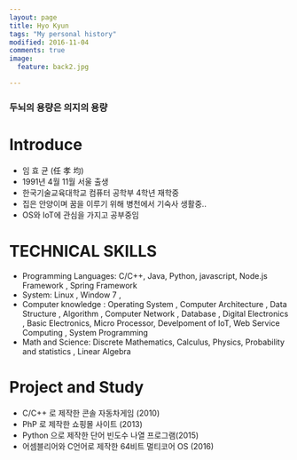 ```yaml
---
layout: page
title: Hyo Kyun
tags: "My personal history"
modified: 2016-11-04
comments: true
image:
  feature: back2.jpg

---
```


### 두뇌의 용량은 의지의 용량 ###


# Introduce 
* 임 효 균 (任 孝 均)
* 1991년 4월 11월 서울 출생 
* 한국기술교육대학교 컴퓨터 공학부 4학년 재학중
* 집은 안양이며 꿈을 이루기 위해 병천에서 기숙사 생활중..
* OS와 IoT에 관심을 가지고 공부중임


# TECHNICAL SKILLS

* Programming Languages: C/C++, Java, Python, javascript, Node.js Framework , Spring Framework
* System: Linux , Window 7 , 
* Computer knowledge : Operating System , Computer Architecture , Data Structure , Algorithm , Computer Network , Database , Digital Electronics , Basic Electronics, Micro Processor, Develpoment of IoT, Web Service Computing , System Programming
* Math and Science: Discrete Mathematics, Calculus, Physics, Probability and statistics , 
Linear Algebra  

# Project and Study

* C/C++ 로 제작한 콘솔 자동차게임 (2010)
* PhP 로 제작한 쇼핑몰 사이트 (2013)
* Python 으로 제작한 단어 빈도수 나열 프로그램(2015)
* 어셈블리어와 C언어로 제작한 64비트 멀티코어 OS (2016)